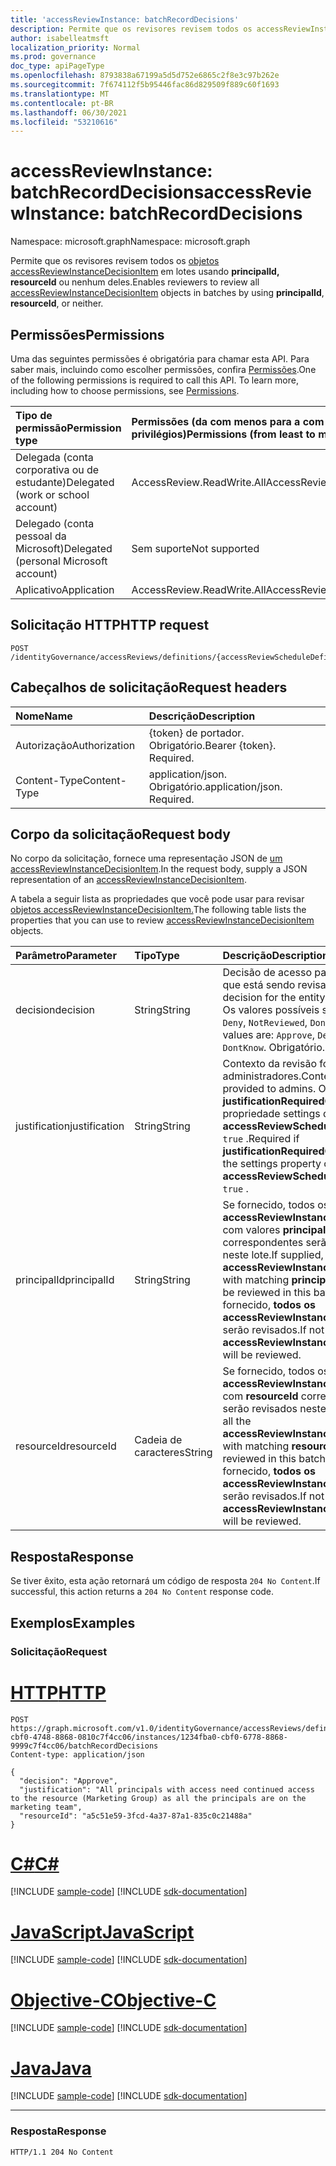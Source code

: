 ```yaml
---
title: 'accessReviewInstance: batchRecordDecisions'
description: Permite que os revisores revisem todos os accessReviewInstanceDecisionItems em lotes.
author: isabelleatmsft
localization_priority: Normal
ms.prod: governance
doc_type: apiPageType
ms.openlocfilehash: 8793838a67199a5d5d752e6865c2f8e3c97b262e
ms.sourcegitcommit: 7f674112f5b95446fac86d829509f889c60f1693
ms.translationtype: MT
ms.contentlocale: pt-BR
ms.lasthandoff: 06/30/2021
ms.locfileid: "53210616"
---
```

# <a name="accessreviewinstance-batchrecorddecisions"></a><span data-ttu-id="95607-103">accessReviewInstance: batchRecordDecisions</span><span class="sxs-lookup"><span data-stu-id="95607-103">accessReviewInstance: batchRecordDecisions</span></span>
<span data-ttu-id="95607-104">Namespace: microsoft.graph</span><span class="sxs-lookup"><span data-stu-id="95607-104">Namespace: microsoft.graph</span></span>

<span data-ttu-id="95607-105">Permite que os revisores revisem todos os [objetos accessReviewInstanceDecisionItem](../resources/accessreviewinstancedecisionitem.md) em lotes usando **principalId,** **resourceId** ou nenhum deles.</span><span class="sxs-lookup"><span data-stu-id="95607-105">Enables reviewers to review all [accessReviewInstanceDecisionItem](../resources/accessreviewinstancedecisionitem.md) objects in batches by using **principalId**, **resourceId**, or neither.</span></span>

## <a name="permissions"></a><span data-ttu-id="95607-106">Permissões</span><span class="sxs-lookup"><span data-stu-id="95607-106">Permissions</span></span>
<span data-ttu-id="95607-p101">Uma das seguintes permissões é obrigatória para chamar esta API. Para saber mais, incluindo como escolher permissões, confira [Permissões](/graph/permissions-reference).</span><span class="sxs-lookup"><span data-stu-id="95607-p101">One of the following permissions is required to call this API. To learn more, including how to choose permissions, see [Permissions](/graph/permissions-reference).</span></span>

|<span data-ttu-id="95607-109">Tipo de permissão</span><span class="sxs-lookup"><span data-stu-id="95607-109">Permission type</span></span>|<span data-ttu-id="95607-110">Permissões (da com menos para a com mais privilégios)</span><span class="sxs-lookup"><span data-stu-id="95607-110">Permissions (from least to most privileged)</span></span>|
|:---|:---|
|<span data-ttu-id="95607-111">Delegada (conta corporativa ou de estudante)</span><span class="sxs-lookup"><span data-stu-id="95607-111">Delegated (work or school account)</span></span>|<span data-ttu-id="95607-112">AccessReview.ReadWrite.All</span><span class="sxs-lookup"><span data-stu-id="95607-112">AccessReview.ReadWrite.All</span></span>|
|<span data-ttu-id="95607-113">Delegado (conta pessoal da Microsoft)</span><span class="sxs-lookup"><span data-stu-id="95607-113">Delegated (personal Microsoft account)</span></span>|<span data-ttu-id="95607-114">Sem suporte</span><span class="sxs-lookup"><span data-stu-id="95607-114">Not supported</span></span>|
|<span data-ttu-id="95607-115">Aplicativo</span><span class="sxs-lookup"><span data-stu-id="95607-115">Application</span></span>|<span data-ttu-id="95607-116">AccessReview.ReadWrite.All</span><span class="sxs-lookup"><span data-stu-id="95607-116">AccessReview.ReadWrite.All</span></span>|

## <a name="http-request"></a><span data-ttu-id="95607-117">Solicitação HTTP</span><span class="sxs-lookup"><span data-stu-id="95607-117">HTTP request</span></span>

<!-- {
  "blockType": "ignored"
}
-->
``` http
POST /identityGovernance/accessReviews/definitions/{accessReviewScheduleDefinitionId}/instances/{accessReviewInstanceId}/batchRecordDecisions
```

## <a name="request-headers"></a><span data-ttu-id="95607-118">Cabeçalhos de solicitação</span><span class="sxs-lookup"><span data-stu-id="95607-118">Request headers</span></span>
|<span data-ttu-id="95607-119">Nome</span><span class="sxs-lookup"><span data-stu-id="95607-119">Name</span></span>|<span data-ttu-id="95607-120">Descrição</span><span class="sxs-lookup"><span data-stu-id="95607-120">Description</span></span>|
|:---|:---|
|<span data-ttu-id="95607-121">Autorização</span><span class="sxs-lookup"><span data-stu-id="95607-121">Authorization</span></span>|<span data-ttu-id="95607-p102">{token} de portador. Obrigatório.</span><span class="sxs-lookup"><span data-stu-id="95607-p102">Bearer {token}. Required.</span></span>|
|<span data-ttu-id="95607-124">Content-Type</span><span class="sxs-lookup"><span data-stu-id="95607-124">Content-Type</span></span>|<span data-ttu-id="95607-p103">application/json. Obrigatório.</span><span class="sxs-lookup"><span data-stu-id="95607-p103">application/json. Required.</span></span>|

## <a name="request-body"></a><span data-ttu-id="95607-127">Corpo da solicitação</span><span class="sxs-lookup"><span data-stu-id="95607-127">Request body</span></span>
<span data-ttu-id="95607-128">No corpo da solicitação, fornece uma representação JSON de [um accessReviewInstanceDecisionItem](../resources/accessreviewinstancedecisionitem.md).</span><span class="sxs-lookup"><span data-stu-id="95607-128">In the request body, supply a JSON representation of an [accessReviewInstanceDecisionItem](../resources/accessreviewinstancedecisionitem.md).</span></span>

<span data-ttu-id="95607-129">A tabela a seguir lista as propriedades que você pode usar para revisar [objetos accessReviewInstanceDecisionItem.](../resources/accessreviewinstancedecisionitem.md)</span><span class="sxs-lookup"><span data-stu-id="95607-129">The following table lists the properties that you can use to review [accessReviewInstanceDecisionItem](../resources/accessreviewinstancedecisionitem.md) objects.</span></span>

|<span data-ttu-id="95607-130">Parâmetro</span><span class="sxs-lookup"><span data-stu-id="95607-130">Parameter</span></span>|<span data-ttu-id="95607-131">Tipo</span><span class="sxs-lookup"><span data-stu-id="95607-131">Type</span></span>|<span data-ttu-id="95607-132">Descrição</span><span class="sxs-lookup"><span data-stu-id="95607-132">Description</span></span>|
|:---|:---|:---|
|<span data-ttu-id="95607-133">decision</span><span class="sxs-lookup"><span data-stu-id="95607-133">decision</span></span>|<span data-ttu-id="95607-134">String</span><span class="sxs-lookup"><span data-stu-id="95607-134">String</span></span>|<span data-ttu-id="95607-135">Decisão de acesso para a entidade que está sendo revisada.</span><span class="sxs-lookup"><span data-stu-id="95607-135">Access decision for the entity being reviewed.</span></span> <span data-ttu-id="95607-136">Os valores possíveis são: `Approve`, `Deny`, `NotReviewed`, `DontKnow`.</span><span class="sxs-lookup"><span data-stu-id="95607-136">Possible values are: `Approve`, `Deny`, `NotReviewed`, `DontKnow`.</span></span> <span data-ttu-id="95607-137">Obrigatório.</span><span class="sxs-lookup"><span data-stu-id="95607-137">Required.</span></span>|
|<span data-ttu-id="95607-138">justification</span><span class="sxs-lookup"><span data-stu-id="95607-138">justification</span></span>|<span data-ttu-id="95607-139">String</span><span class="sxs-lookup"><span data-stu-id="95607-139">String</span></span>|<span data-ttu-id="95607-140">Contexto da revisão fornecida aos administradores.</span><span class="sxs-lookup"><span data-stu-id="95607-140">Context of the review provided to admins.</span></span> <span data-ttu-id="95607-141">Obrigatório se **justificationRequiredOnApproval** da propriedade settings do **accessReviewScheduleDefinition** for `true` .</span><span class="sxs-lookup"><span data-stu-id="95607-141">Required if **justificationRequiredOnApproval** of the settings property of the **accessReviewScheduleDefinition** is `true` .</span></span>|
|<span data-ttu-id="95607-142">principalId</span><span class="sxs-lookup"><span data-stu-id="95607-142">principalId</span></span>|<span data-ttu-id="95607-143">String</span><span class="sxs-lookup"><span data-stu-id="95607-143">String</span></span>|<span data-ttu-id="95607-144">Se fornecido, todos os **accessReviewInstanceDecisionItems** com valores **principalId** correspondentes serão revisados neste lote.</span><span class="sxs-lookup"><span data-stu-id="95607-144">If supplied, all the **accessReviewInstanceDecisionItems** with matching **principalId** values will be reviewed in this batch.</span></span> <span data-ttu-id="95607-145">Se não for fornecido, **todos os accessReviewInstanceDecisionItems** serão revisados.</span><span class="sxs-lookup"><span data-stu-id="95607-145">If not supplied, all **accessReviewInstanceDecisionItems** will be reviewed.</span></span>|
|<span data-ttu-id="95607-146">resourceId</span><span class="sxs-lookup"><span data-stu-id="95607-146">resourceId</span></span>|<span data-ttu-id="95607-147">Cadeia de caracteres</span><span class="sxs-lookup"><span data-stu-id="95607-147">String</span></span>|<span data-ttu-id="95607-148">Se fornecido, todos os **accessReviewInstanceDecisionItems** com **resourceId** correspondentes serão revisados neste lote.</span><span class="sxs-lookup"><span data-stu-id="95607-148">If supplied, all the **accessReviewInstanceDecisionItems** with matching **resourceId** will be reviewed in this batch.</span></span> <span data-ttu-id="95607-149">Se não for fornecido, **todos os accessReviewInstanceDecisionItems** serão revisados.</span><span class="sxs-lookup"><span data-stu-id="95607-149">If not supplied, all **accessReviewInstanceDecisionItems** will be reviewed.</span></span>|

## <a name="response"></a><span data-ttu-id="95607-150">Resposta</span><span class="sxs-lookup"><span data-stu-id="95607-150">Response</span></span>

<span data-ttu-id="95607-151">Se tiver êxito, esta ação retornará um código de resposta `204 No Content`.</span><span class="sxs-lookup"><span data-stu-id="95607-151">If successful, this action returns a `204 No Content` response code.</span></span>

## <a name="examples"></a><span data-ttu-id="95607-152">Exemplos</span><span class="sxs-lookup"><span data-stu-id="95607-152">Examples</span></span>

### <a name="request"></a><span data-ttu-id="95607-153">Solicitação</span><span class="sxs-lookup"><span data-stu-id="95607-153">Request</span></span>

# <a name="http"></a>[<span data-ttu-id="95607-154">HTTP</span><span class="sxs-lookup"><span data-stu-id="95607-154">HTTP</span></span>](#tab/http)
<!-- {
  "blockType": "request",
  "name": "accessreviewinstance_batchrecorddecisions"
}
-->
``` http
POST https://graph.microsoft.com/v1.0/identityGovernance/accessReviews/definitions/e6cafba0-cbf0-4748-8868-0810c7f4cc06/instances/1234fba0-cbf0-6778-8868-9999c7f4cc06/batchRecordDecisions
Content-type: application/json

{
  "decision": "Approve",
  "justification": "All principals with access need continued access to the resource (Marketing Group) as all the principals are on the marketing team",
  "resourceId": "a5c51e59-3fcd-4a37-87a1-835c0c21488a"
}
```
# <a name="c"></a>[<span data-ttu-id="95607-155">C#</span><span class="sxs-lookup"><span data-stu-id="95607-155">C#</span></span>](#tab/csharp)
[!INCLUDE [sample-code](../includes/snippets/csharp/accessreviewinstance-batchrecorddecisions-csharp-snippets.md)]
[!INCLUDE [sdk-documentation](../includes/snippets/snippets-sdk-documentation-link.md)]

# <a name="javascript"></a>[<span data-ttu-id="95607-156">JavaScript</span><span class="sxs-lookup"><span data-stu-id="95607-156">JavaScript</span></span>](#tab/javascript)
[!INCLUDE [sample-code](../includes/snippets/javascript/accessreviewinstance-batchrecorddecisions-javascript-snippets.md)]
[!INCLUDE [sdk-documentation](../includes/snippets/snippets-sdk-documentation-link.md)]

# <a name="objective-c"></a>[<span data-ttu-id="95607-157">Objective-C</span><span class="sxs-lookup"><span data-stu-id="95607-157">Objective-C</span></span>](#tab/objc)
[!INCLUDE [sample-code](../includes/snippets/objc/accessreviewinstance-batchrecorddecisions-objc-snippets.md)]
[!INCLUDE [sdk-documentation](../includes/snippets/snippets-sdk-documentation-link.md)]

# <a name="java"></a>[<span data-ttu-id="95607-158">Java</span><span class="sxs-lookup"><span data-stu-id="95607-158">Java</span></span>](#tab/java)
[!INCLUDE [sample-code](../includes/snippets/java/accessreviewinstance-batchrecorddecisions-java-snippets.md)]
[!INCLUDE [sdk-documentation](../includes/snippets/snippets-sdk-documentation-link.md)]

---


### <a name="response"></a><span data-ttu-id="95607-159">Resposta</span><span class="sxs-lookup"><span data-stu-id="95607-159">Response</span></span>
<!-- {
  "blockType": "response",
  "truncated": true
}
-->
``` http
HTTP/1.1 204 No Content
```
